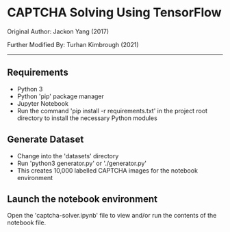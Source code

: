 # CAPTCHA Solving Using TensorFlow

Original Author: Jackon Yang (2017)

Further Modified By: Turhan Kimbrough (2021)

---
## Requirements
- Python 3
- Python 'pip' package manager
- Jupyter Notebook
- Run the command 'pip install -r requirements.txt' in the project root directory to install the necessary Python modules

## Generate Dataset

- Change into the 'datasets' directory
- Run 'python3 generator.py' or './generator.py'
- This creates 10,000 labelled CAPTCHA images for the notebook environment

## Launch the notebook environment

Open the 'captcha-solver.ipynb' file to view and/or run the contents of the notebook file.
